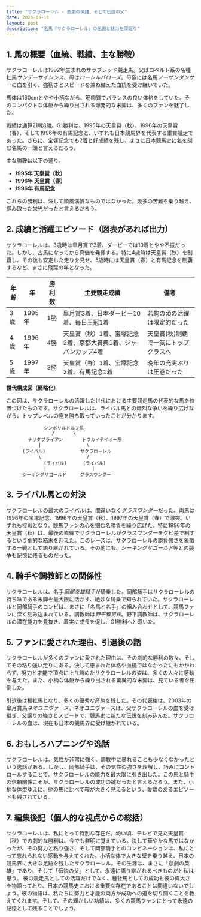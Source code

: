 ```yaml
---
title: "サクラローレル - 悲劇の英雄、そして伝説の父"
date: 2025-05-11
layout: post
description: "名馬『サクラローレル』の伝説と魅力を深堀り"
---
```


## 1. 馬の概要（血統、戦績、主な勝鞍）

サクラローレルは1992年生まれのサラブレッド競走馬。父はロベルト系の名種牡馬*サンデーサイレンス*、母は*ローレルバローズ*。母系には名馬*ノーザンダンサー*の血を引く、強靭さとスピードを兼ね備えた血統を受け継いでいた。

馬体は160cmとやや小柄ながら、筋肉質でバランスの良い体格をしていた。そのコンパクトな体躯から繰り出される爆発的な末脚は、多くのファンを魅了した。

戦績は通算21戦8勝。G1勝利は、1995年の天皇賞（秋）、1996年の天皇賞（春）、そして1996年の有馬記念と、いずれも日本競馬界を代表する重賞競走であった。さらに、宝塚記念でも2着と好成績を残し、まさに日本競馬史に名を刻む名馬の一頭と言えるだろう。

主な勝鞍は以下の通り。

* **1995年 天皇賞（秋）**
* **1996年 天皇賞（春）**
* **1996年 有馬記念**

これらの勝利は、決して順風満帆なものではなかった。幾多の苦難を乗り越え、掴み取った栄光だったと言えるだろう。


## 2. 成績と活躍エピソード（図表があれば出力）

サクラローレルは、3歳時は皐月賞で3着、ダービーでは10着とやや不振だった。しかし、古馬になってから真価を発揮する。特に4歳時は天皇賞（秋）を制覇し、その後も安定した走りを見せ、5歳時には天皇賞（春）と有馬記念を制覇するなど、まさに飛躍の年となった。

| 年齢 | 年 | 勝利数 | 主要競走成績 | 備考 |
|---|---|---|---|---|
| 3歳 | 1995年 | 1勝 | 皐月賞3着、日本ダービー10着、毎日王冠1着 | 若駒の頃の活躍は限定的だった |
| 4歳 | 1996年 | 4勝 | 天皇賞（秋）1着、宝塚記念2着、京都大賞典1着、ジャパンカップ4着 | 天皇賞(秋)制覇で一気にトップクラスへ |
| 5歳 | 1997年 | 3勝 | 天皇賞（春）1着、宝塚記念2着、有馬記念1着 | 晩年の充実ぶりは圧巻だった |


**世代構成図（簡略化）**

この図は、サクラローレルの活躍した世代における主要競走馬の代表的な馬を位置づけたものです。サクラローレルは、ライバル馬との熾烈な争いを繰り広げながら、トップレベルの座を勝ち取っていったことが分かります。

```
              シンボリルドルフ系
                 /       \
        ナリタブライアン       トウカイテイオー系
            |                 \
      (ライバル)             サクラローレル
            \                 /
              (ライバル)      (ライバル)
              |                 |
      シーキングザゴールド     グラスワンダー
```

## 3. ライバル馬との対決

サクラローレルの最大のライバルは、間違いなく*グラスワンダー*だった。両馬は1996年の宝塚記念、1996年の天皇賞（秋）、1997年の天皇賞（春）で激突。いずれも接戦となり、競馬ファンの心を掴む名勝負を繰り広げた。特に1996年の天皇賞（秋）は、最後の直線でサクラローレルがグラスワンダーをクビ差で制するという劇的な結末を迎えた。このレースは、サクラローレルの勝負強さを象徴する一戦として語り継がれている。その他にも、*シーキングザゴールド*等との競争も記憶に残るものだった。


## 4. 騎手や調教師との関係性

サクラローレルは、名手*岡部幸雄騎手*が騎乗した。岡部騎手はサクラローレルの持ち味である末脚を最大限に活かす、絶妙な騎乗で知られていた。サクラローレルと岡部騎手のコンビは、まさに「名馬と名手」の組み合わせとして、競馬ファンに深く刻み込まれている。調教師は*野平雅男氏*。野平調教師は、サクラローレルの潜在能力を見抜き、着実に成長を促し、G1勝利へと導いた。


## 5. ファンに愛された理由、引退後の話

サクラローレルが多くのファンに愛された理由は、その劇的な勝利の数々、そしてその粘り強い走りにある。決して恵まれた体格や血統ではなかったにもかかわらず、努力と才能で頂点に上り詰めたサクラローレルの姿は、多くの人々に感動を与えた。また、小柄な体躯から繰り出される驚異的な末脚は、見ている者を圧倒した。

引退後は種牡馬となり、多くの優秀な産駒を残した。その代表格は、2003年の皐月賞馬*ネオユニヴァース*。ネオユニヴァースは、父サクラローレルの血を受け継ぎ、父譲りの強さとスピードで、競馬史に新たな伝説を刻み込んだ。サクラローレルの血は、現在も日本の競馬界に受け継がれている。


## 6. おもしろハプニングや逸話

サクラローレルは、気性が非常に強く、調教中に暴れることも少なくなかったという逸話がある。しかし、岡部騎手は、その気性の強さを理解し、巧みにコントロールすることで、サクラローレルの能力を最大限に引き出した。この馬と騎手の信頼関係こそが、サクラローレルの成功の鍵だったと言えるだろう。また、小柄な体型ゆえに、他の馬に比べて鞍が大きく見えるという、愛嬌のあるエピソードも残されている。


## 7. 編集後記（個人的な視点からの総括）

サクラローレルは、私にとって特別な存在だ。幼い頃、テレビで見た天皇賞（秋）での劇的な勝利は、今でも鮮明に覚えている。決して華やかな馬ではなかったが、その努力と粘り強さ、そして岡部騎手とのコンビネーションは、私にとって忘れられない感動を与えてくれた。小柄な体で大きな壁を乗り越え、日本の競馬界に大きな足跡を残したサクラローレル。その生涯は、まさに「悲劇の英雄」であり、そして「伝説の父」として、永遠に語り継がれるべきものだと私は思う。  彼の競走馬としての活躍だけでなく、種牡馬としての成功も彼の偉大さを物語っており、日本の競馬史における重要な存在であることは間違いないでしょう。彼の物語は、私たちに努力と才能の両方が成功への道を切り開くことを教えてくれます。そして、その輝かしい功績は、多くの競馬ファンにとって永遠の記憶として残ることでしょう。
